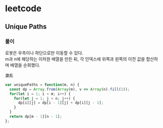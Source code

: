 # leetcode

## Unique Paths

### 풀이

로봇은 우측이나 하단으로만 이동할 수 있다.  
m과 n에 해당하는 이차원 배열을 만든 뒤, 각 인덱스에 위쪽과 왼쪽의 이전 값을 합산하며 배열을 순회했다.

**코드**

```javascript
var uniquePaths = function(m, n) {
  const dp = Array.from(Array(m), v => Array(n).fill(1));
  for(let i = 1; i < m; i++) {
    for(let j = 1; j < n; j++) {
      dp[i][j] = dp[i - 1][j] + dp[i][j - 1];
    }
  }
  return dp[m - 1][n - 1];
};
```
